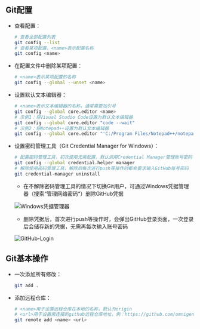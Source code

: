 ## Git配置


- 查看配置：

  ```bash
  # 查看全部配置列表
  git config --list
  # 查看某项配置，<name>表示配置名称
  git config <name>
  ```

- 在配置文件中删除某项配置：

  ```bash
  # <name>表示某项配置的名称
  git config --global --unset <name>
  ```
  
- 设置默认文本编辑器：

  ```bash
  # <name>表示文本编辑器的名称，通常需要加引号
  git config --global core.editor <name>
  # 示例1：将Visual Studio Code设置为默认文本编辑器
  git config --global core.editor "code --wait"
  # 示例2：将Notepad++设置为默认文本编辑器
  git config --global core.editor "'C:/Program Files/Notepad++/notepad++.exe' -multiInst -notabbar -nosession -noPlugin"
  ```
  
- 设置密码管理工具（Git Credential Manager for Windows）：

  ```bash
  # 配置密码管理工具，初次使用无需配置，默认调用Credential Manager管理账号密码
  git config --global credential.helper manager
  # 解除使用密码管理工具，解除后每次进行push等操作时都会要求输入GitHub账号密码
  git credential-manager uninstall
  ```

  - 在不解除密码管理工具的情况下切换Git用户，可通过Windows凭据管理器（搜索“管理网络密码“）删除GitHub凭据

  ![Windows凭据管理器](E:\Document\StudyNotes\Git\imgs\Windows凭据管理器.png)

  - 删除凭据后，首次进行push等操作时，会弹出GitHub登录页面，一次登录后会储存新的凭据，无需再每次输入账号密码

  ![GitHub-Login](E:\Document\StudyNotes\Git\imgs\GitHub-Login.png)



## Git基本操作

- 一次添加所有修改：

  ```bash
  git add .
  ```

- 添加远程仓库：

  ```bash
  # <name>用于设置远程仓库在本地的名称，默认为origin
  # <url>用于设置需连接的github远程仓库地址，例：https://github.com/omnigene/StudyNotes
  git remote add <name> <url>
  ```

  